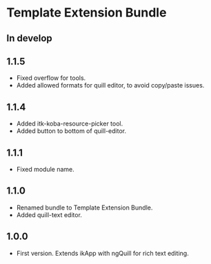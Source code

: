 # Template Extension Bundle

## In develop

## 1.1.5

* Fixed overflow for tools.
* Added allowed formats for quill editor, to avoid copy/paste issues.

## 1.1.4

* Added itk-koba-resource-picker tool.
* Added button to bottom of quill-editor.

## 1.1.1

* Fixed module name.

## 1.1.0

* Renamed bundle to Template Extension Bundle.
* Added quill-text editor.

## 1.0.0

* First version. Extends ikApp with ngQuill for rich text editing.
